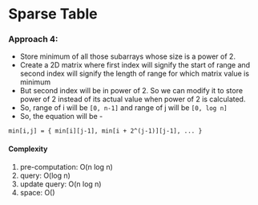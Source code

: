 # Sparse Table

### Approach 4:
- Store minimum of all those subarrays whose size is a power of 2.
- Create a 2D matrix where first index will signify the start of range and second index will signify the length of range for which matrix value is minimum
- But second index will be in power of 2. So we can modify it to store power of 2 instead of its actual value when power of 2 is calculated.
- So, range of i will be `[0, n-1]` and range of j will be `[0, log n]`
- So, the equation will be -
```
min[i,j] = { min[i][j-1], min[i + 2^(j-1)][j-1], ... }
```

#### Complexity
1. pre-computation: O(n log n)
2. query: O(log n)
3. update query: O(n log n)
4. space: O()